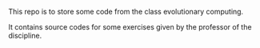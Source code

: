 This repo is to store some code from the class evolutionary computing.

It contains source codes for some exercises given by the professor of the discipline.